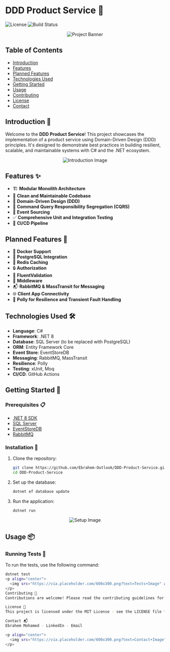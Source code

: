 <p align="center">
  <h1>DDD Product Service 🎉</h1>
</p>

![License](https://img.shields.io/badge/license-MIT-blue.svg)
![Build Status](https://img.shields.io/badge/build-passing-brightgreen.svg)

<p align="center">
  <img src="https://www.istockphoto.com/photo/a-camel-sits-on-the-sand-on-a-beach-in-egypt-gm1497682101-519968128?utm_campaign=srp_photos_bottom&utm_content=https%3A%2F%2Funsplash.com%2Fs%2Fphotos%2Fproduct-service-egypt&utm_medium=affiliate&utm_source=unsplash&utm_term=product+service+egypt%3A%3A%3A" alt="Project Banner">
</p>

## Table of Contents

- [Introduction](#introduction)
- [Features](#features)
- [Planned Features](#planned-features)
- [Technologies Used](#technologies-used)
- [Getting Started](#getting-started)
- [Usage](#usage)
- [Contributing](#contributing)
- [License](#license)
- [Contact](#contact)

## Introduction 📖

Welcome to the **DDD Product Service**! This project showcases the implementation of a product service using Domain-Driven Design (DDD) principles. It's designed to demonstrate best practices in building resilient, scalable, and maintainable systems with C# and the .NET ecosystem.

<p align="center">
  <img src="https://via.placeholder.com/600x300.png?text=Introduction+Image" alt="Introduction Image">
</p>

## Features ✨

- 🏗️ **Modular Monolith Architecture**
- 🧹 **Clean and Maintainable Codebase**
- 🧩 **Domain-Driven Design (DDD)**
- 🔄 **Command Query Responsibility Segregation (CQRS)**
- 🌊 **Event Sourcing**
- ✅ **Comprehensive Unit and Integration Testing**
- 🚀 **CI/CD Pipeline**

## Planned Features 📝

- 🐳 **Docker Support**
- 🐘 **PostgreSQL Integration**
- 🛑 **Redis Caching**
- 🔒 **Authorization**
- 📝 **FluentValidation**
- 🔧 **Middleware**
- 📬 **RabbitMQ & MassTransit for Messaging**
- 🌐 **Client App Connectivity**
- 🔄 **Polly for Resilience and Transient Fault Handling**

## Technologies Used 🛠️

- **Language**: C#
- **Framework**: .NET 8
- **Database**: SQL Server (to be replaced with PostgreSQL)
- **ORM**: Entity Framework Core
- **Event Store**: EventStoreDB
- **Messaging**: RabbitMQ, MassTransit
- **Resilience**: Polly
- **Testing**: xUnit, Moq
- **CI/CD**: GitHub Actions

## Getting Started 🚀

### Prerequisites 📋

- [.NET 8 SDK](https://dotnet.microsoft.com/download/dotnet/8.0)
- [SQL Server](https://www.microsoft.com/en-us/sql-server/sql-server-downloads)
- [EventStoreDB](https://eventstore.com/)
- [RabbitMQ](https://www.rabbitmq.com/)

### Installation 🔧

1. Clone the repository:
    ```bash
    git clone https://github.com/Ebrahem-Outlook/DDD-Product-Service.git
    cd DDD-Product-Service
    ```

2. Set up the database:
    ```bash
    dotnet ef database update
    ```

3. Run the application:
    ```bash
    dotnet run
    ```

<p align="center">
  <img src="https://via.placeholder.com/600x300.png?text=Setup+Image" alt="Setup Image">
</p>

## Usage 📦

### Running Tests 🧪

To run the tests, use the following command:
```bash
dotnet test
<p align="center">
  <img src="https://via.placeholder.com/600x300.png?text=Tests+Image" alt="Tests Image">
</p>
Contributing 🤝
Contributions are welcome! Please read the contributing guidelines for more details.

License 📄
This project is licensed under the MIT License - see the LICENSE file for details.

Contact 📬
Ebrahem Mohamed - LinkedIn - Email

<p align="center">
  <img src="https://via.placeholder.com/600x300.png?text=Contact+Image" alt="Contact Image">
</p>
